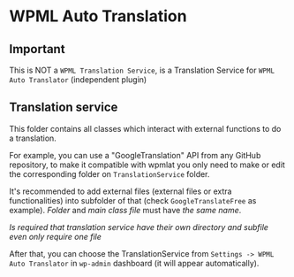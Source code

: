 # WPML Auto Translation

## Important

This is NOT a ```WPML Translation Service```, is a Translation Service for ```WPML Auto Translator``` (independent plugin)

## Translation service

This folder contains all classes which interact with external functions to do a translation.

For example, you can use a "GoogleTranslation" API from any GitHub repository, 
to make it compatible with wpmlat you only need to make or edit the corresponding folder
on ```TranslationService``` folder.

It's recommended to add external files (external files or extra functionalities) into subfolder of that 
(check ```GoogleTranslateFree``` as example). *Folder* and *main class file* must have *the same name*.

*Is required that translation service have their own directory and subfile even only require one file*

After that, you can choose the TranslationService from ```Settings -> WPML Auto Translator``` in ```wp-admin``` dashboard
(it will appear automatically). 

